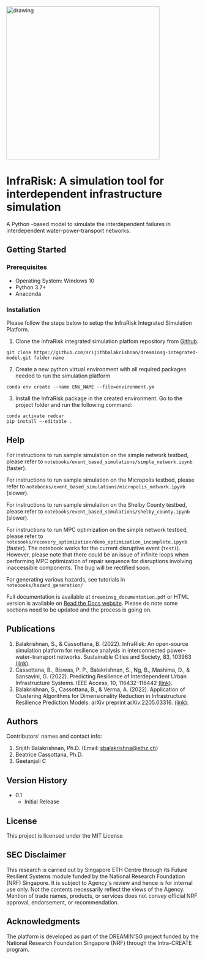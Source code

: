 <img src="https://github.com/srijithbalakrishnan/dreaminsg-integrated-model/blob/main/docs/images/infrarisk_logo.png" alt="drawing" width="400"/>

# InfraRisk: A simulation tool for interdependent infrastructure simulation

A Python -based model to simulate the interdependent failures in interdependent water-power-transport networks.

## Getting Started

### Prerequisites

- Operating System: Windows 10
- Python 3.7+
- Anaconda

### Installation

Please follow the steps below to setup the InfraRisk Integrated Simulation Platform.

 1. Clone the InfraRisk integrated simulation platfom repository from [Github](https://github.com/srijithbalakrishnan/dreaminsg-integrated-model.git).

```
git clone https://github.com/srijithbalakrishnan/dreaminsg-integrated-model.git folder-name
```

 2. Create a new python virtual environment with all required packages needed to run the simulation platform

 ```
 conda env create --name ENV_NAME --file=environment.ym
 ```

 3. Install the InfraRisk package in the created environment. Go to the project folder and run the following command:

 ```
 conda activate redcar
 pip install –-editable .
 ```

## Help

For instructions to run sample simulation on the simple network testbed, please refer to ```notebooks/event_based_simulations/simple_network.ipynb``` (faster).

For instructions to run sample simulation on the Micropolis testbed, please refer to ```notebooks/event_based_simulations/micropolis_network.ipynb``` (slower).

For instructions to run sample simulation on the Shelby County testbed, please refer to ```notebooks/event_based_simulations/shelby_county.ipynb``` (slower).

For instructions to run MPC optimization on the simple network testbed, please refer to ```notebooks/recovery_optimization/demo_optimization_incomplete.ipynb``` (faster). The notebook works for the current disruptive event (``test1``). However, please note that there could be an issue of infinite loops when performing MPC optimization of repair sequence for disruptions involving inaccessible components. The bug will be rectified soon.

For generating various hazards, see tutorials in ```notebooks/hazard_generation/```

Full documentation is available at ```dreaminsg_documentation.pdf``` or HTML version is available on [Read the Docs website](https://dreaminsg-integrated-model.readthedocs.io/en/latest/index.html). Please do note some sections need to be updated and the process is going on.

## Publications

1. Balakrishnan, S., & Cassottana, B. (2022). InfraRisk: An open-source simulation platform for resilience analysis in interconnected power–water–transport networks. Sustainable Cities and Society, 83, 103963 [(link)](https://doi.org/10.1016/j.scs.2022.103963).
2. Cassottana, B., Biswas, P. P., Balakrishnan, S., Ng, B., Mashima, D., & Sansavini, G. (2022). Predicting Resilience of Interdependent Urban Infrastructure Systems. IEEE Access, 10, 116432-116442 [(link)](https://doi.org/10.1109/ACCESS.2022.3217903).
3. Balakrishnan, S., Cassottana, B., & Verma, A. (2022). Application of Clustering Algorithms for Dimensionality Reduction in Infrastructure Resilience Prediction Models. arXiv preprint arXiv:2205.03316. [(link)](https://doi.org/10.48550/arXiv.2205.03316).

## Authors

Contributors' names and contact info:

1. Srijith Balakrishnan, Ph.D. (Email: sbalakrishna@ethz.ch)
2. Beatrice Cassottana, Ph.D.
3. Geetanjali C

## Version History

- 0.1
  - Initial Release

## License

This project is licensed under the MIT License

## SEC Disclaimer

This research is carried out by Singapore ETH Centre through its Future Resilient Systems module
funded by the National Research Foundation (NRF) Singapore. It is subject to Agency's review and hence is for internal use only.
Not the contents necessarily reflect the views of the Agency. Mention of trade names, products, or services does not convey official 
NRF approval, endorsement, or recommendation. 


## Acknowledgments

The platform is developed as part of the DREAMIN'SG project funded by the National Research Foundation Singapore (NRF) through the Intra-CREATE program.
